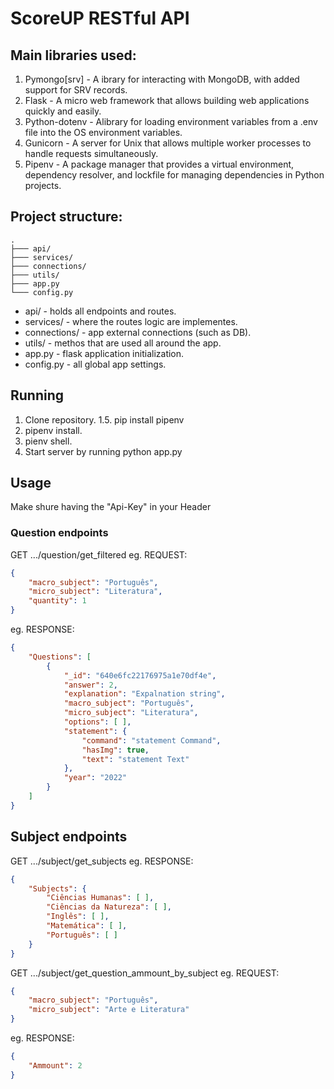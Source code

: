 # ScoreUP RESTful API 
## Main libraries used:
1. Pymongo[srv] - A ibrary for interacting with MongoDB, with added support for SRV records.
2. Flask - A micro web framework that allows building web applications quickly and easily.
3. Python-dotenv - Alibrary for loading environment variables from a .env file into the OS environment variables.
4. Gunicorn - A server for Unix that allows multiple worker processes to handle requests simultaneously.
5. Pipenv - A package manager that provides a virtual environment, dependency resolver, and lockfile for managing dependencies in Python projects.

## Project structure:
```
.
├─── api/
├─── services/
├─── connections/
├─── utils/
├─── app.py
└─── config.py
```

* api/ - holds all endpoints and routes.
* services/ - where the routes logic are implementes.
* connections/ - app external connections (such as DB).
* utils/ - methos that are used all around the app.
* app.py - flask application initialization.
* config.py - all global app settings.

## Running 
1. Clone repository.
    1.5. pip install pipenv
2. pipenv install.
3. pienv shell.
4. Start server by running python app.py

## Usage
Make shure having the "Api-Key" in your Header
### Question endpoints
GET .../question/get_filtered
eg. REQUEST:
```json
{
    "macro_subject": "Português",
    "micro_subject": "Literatura",
    "quantity": 1
}
```
eg. RESPONSE:
```json
{
    "Questions": [
        {
            "_id": "640e6fc22176975a1e70df4e",
            "answer": 2,
            "explanation": "Expalnation string",
            "macro_subject": "Português",
            "micro_subject": "Literatura",
            "options": [ ],
            "statement": {
                "command": "statement Command",
                "hasImg": true,
                "text": "statement Text"
            },
            "year": "2022"
        }
    ]
}
```

## Subject endpoints
GET .../subject/get_subjects
eg. RESPONSE:
```json
{
    "Subjects": {
        "Ciências Humanas": [ ],
        "Ciências da Natureza": [ ],
        "Inglês": [ ],
        "Matemática": [ ],
        "Português": [ ]
    }
}
```

GET .../subject/get_question_ammount_by_subject
eg. REQUEST:
```json
{
    "macro_subject": "Português",
    "micro_subject": "Arte e Literatura"
}
```
eg. RESPONSE:
```json
{
    "Ammount": 2
}
```